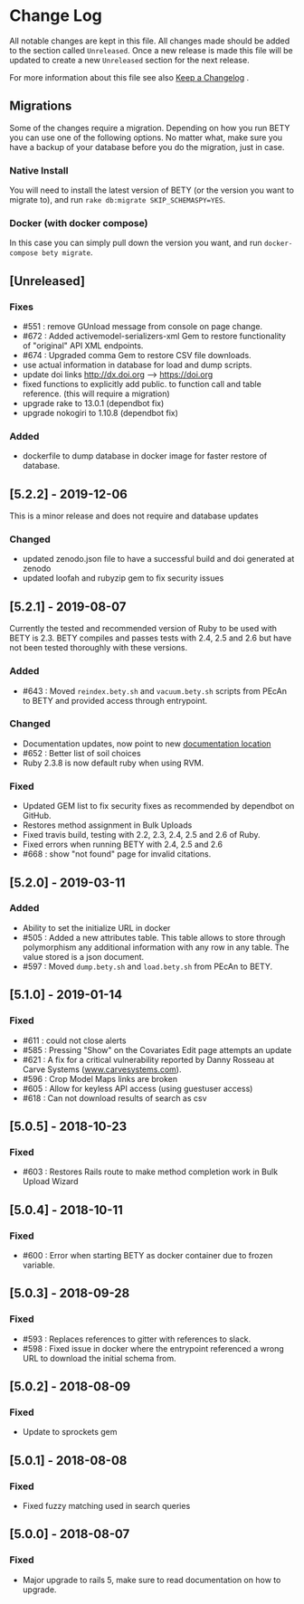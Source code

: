# Change Log
All notable changes are kept in this file. All changes made should be added to the section called
`Unreleased`. Once a new release is made this file will be updated to create a new `Unreleased`
section for the next release.

For more information about this file see also [Keep a Changelog](http://keepachangelog.com/) .

## Migrations

Some of the changes require a migration. Depending on how you run BETY you can use one of the following options. No matter what, make sure you have a backup of your database before you do the migration, just in case.

### Native Install

You will need to install the latest version of BETY (or the version you want to migrate to), and run `rake db:migrate SKIP_SCHEMASPY=YES`.

### Docker (with docker compose)

In this case you can simply pull down the version you want, and run `docker-compose bety migrate`.

## [Unreleased]

### Fixes
- #551 : remove GUnload message from console on page change.
- #672 : Added activemodel-serializers-xml Gem to restore functionality of "original" API XML endpoints.
- #674 : Upgraded comma Gem to restore CSV file downloads.
- use actual information in database for load and dump scripts.
- update doi links http://dx.doi.org --> https://doi.org
- fixed functions to explicitly add public. to function call and table reference. (this will require a migration)
- upgrade rake to 13.0.1 (dependbot fix)
- upgrade nokogiri to 1.10.8 (dependbot fix)

### Added
- dockerfile to dump database in docker image for faster restore of database.

## [5.2.2] - 2019-12-06

This is a minor release and does not require and database updates

### Changed
- updated zenodo.json file to have a successful build and doi generated at zenodo
- updated loofah and rubyzip gem to fix security issues

## [5.2.1] - 2019-08-07

Currently the tested and recommended version of Ruby to be used with BETY is 2.3. BETY compiles and passes tests with 2.4, 2.5 and 2.6 but have not been tested thoroughly with these versions.

### Added

- #643 : Moved `reindex.bety.sh` and `vacuum.bety.sh` scripts from PEcAn to BETY and provided access through entrypoint. 

### Changed

- Documentation updates, now point to new [documentation location](https://pecanproject.github.io/bety-documentation/index.html)
- #652 : Better list of soil choices
- Ruby 2.3.8 is now default ruby when using RVM.

### Fixed

- Updated GEM list to fix security fixes as recommended by dependbot on GitHub.
- Restores method assignment in Bulk Uploads
- Fixed travis build, testing with 2.2, 2.3, 2.4, 2.5 and 2.6 of Ruby.
- Fixed errors when running BETY with 2.4, 2.5 and 2.6
- #668 : show "not found" page for invalid citations.

## [5.2.0] - 2019-03-11

### Added

- Ability to set the initialize URL in docker
- #505 : Added a new attributes table. This table allows to store through polymorphism any additional information with any row in any table. The value stored is a json document.
- #597 : Moved `dump.bety.sh` and `load.bety.sh` from PEcAn to BETY.

## [5.1.0] - 2019-01-14

### Fixed

- #611 : could not close alerts
- #585 : Pressing "Show" on the Covariates Edit page attempts an update
- #621 : A fix for a critical vulnerability reported by Danny Rosseau at Carve Systems (www.carvesystems.com).
- #596 : Crop Model Maps links are broken
- #605 : Allow for keyless API access (using guestuser access)
- #618 : Can not download results of search as csv

## [5.0.5] - 2018-10-23

### Fixed

- #603 : Restores Rails route to make method completion work in Bulk Upload Wizard

## [5.0.4] - 2018-10-11

### Fixed

- #600 : Error when starting BETY as docker container due to frozen variable.

## [5.0.3] - 2018-09-28

### Fixed

- #593 : Replaces references to gitter with references to slack.
- #598 : Fixed issue in docker where the entrypoint referenced a wrong URL to download the initial schema from.

## [5.0.2] - 2018-08-09

### Fixed
- Update to sprockets gem

## [5.0.1] - 2018-08-08

### Fixed
- Fixed fuzzy matching used in search queries

## [5.0.0] - 2018-08-07

### Fixed
- Major upgrade to rails 5, make sure to read documentation on how to upgrade.
